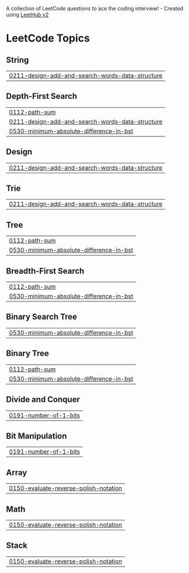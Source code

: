 A collection of LeetCode questions to ace the coding interview! - Created using [LeetHub v2](https://github.com/arunbhardwaj/LeetHub-2.0)
<!---LeetCode Topics Start-->
# LeetCode Topics
## String
|  |
| ------- |
| [0211-design-add-and-search-words-data-structure](https://github.com/lejehwan/LeetCode/tree/master/0211-design-add-and-search-words-data-structure) |
## Depth-First Search
|  |
| ------- |
| [0112-path-sum](https://github.com/lejehwan/LeetCode/tree/master/0112-path-sum) |
| [0211-design-add-and-search-words-data-structure](https://github.com/lejehwan/LeetCode/tree/master/0211-design-add-and-search-words-data-structure) |
| [0530-minimum-absolute-difference-in-bst](https://github.com/lejehwan/LeetCode/tree/master/0530-minimum-absolute-difference-in-bst) |
## Design
|  |
| ------- |
| [0211-design-add-and-search-words-data-structure](https://github.com/lejehwan/LeetCode/tree/master/0211-design-add-and-search-words-data-structure) |
## Trie
|  |
| ------- |
| [0211-design-add-and-search-words-data-structure](https://github.com/lejehwan/LeetCode/tree/master/0211-design-add-and-search-words-data-structure) |
## Tree
|  |
| ------- |
| [0112-path-sum](https://github.com/lejehwan/LeetCode/tree/master/0112-path-sum) |
| [0530-minimum-absolute-difference-in-bst](https://github.com/lejehwan/LeetCode/tree/master/0530-minimum-absolute-difference-in-bst) |
## Breadth-First Search
|  |
| ------- |
| [0112-path-sum](https://github.com/lejehwan/LeetCode/tree/master/0112-path-sum) |
| [0530-minimum-absolute-difference-in-bst](https://github.com/lejehwan/LeetCode/tree/master/0530-minimum-absolute-difference-in-bst) |
## Binary Search Tree
|  |
| ------- |
| [0530-minimum-absolute-difference-in-bst](https://github.com/lejehwan/LeetCode/tree/master/0530-minimum-absolute-difference-in-bst) |
## Binary Tree
|  |
| ------- |
| [0112-path-sum](https://github.com/lejehwan/LeetCode/tree/master/0112-path-sum) |
| [0530-minimum-absolute-difference-in-bst](https://github.com/lejehwan/LeetCode/tree/master/0530-minimum-absolute-difference-in-bst) |
## Divide and Conquer
|  |
| ------- |
| [0191-number-of-1-bits](https://github.com/lejehwan/LeetCode/tree/master/0191-number-of-1-bits) |
## Bit Manipulation
|  |
| ------- |
| [0191-number-of-1-bits](https://github.com/lejehwan/LeetCode/tree/master/0191-number-of-1-bits) |
## Array
|  |
| ------- |
| [0150-evaluate-reverse-polish-notation](https://github.com/lejehwan/LeetCode/tree/master/0150-evaluate-reverse-polish-notation) |
## Math
|  |
| ------- |
| [0150-evaluate-reverse-polish-notation](https://github.com/lejehwan/LeetCode/tree/master/0150-evaluate-reverse-polish-notation) |
## Stack
|  |
| ------- |
| [0150-evaluate-reverse-polish-notation](https://github.com/lejehwan/LeetCode/tree/master/0150-evaluate-reverse-polish-notation) |
<!---LeetCode Topics End-->